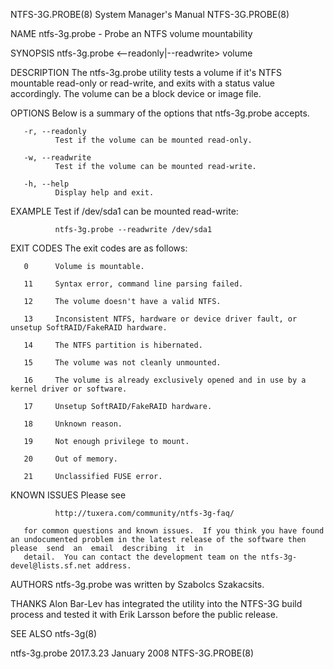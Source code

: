 NTFS-3G.PROBE(8)                                                                 System Manager's Manual                                                                 NTFS-3G.PROBE(8)

NAME
       ntfs-3g.probe - Probe an NTFS volume mountability

SYNOPSIS
       ntfs-3g.probe <--readonly|--readwrite> volume

DESCRIPTION
       The  ntfs-3g.probe  utility  tests  a volume if it's NTFS mountable read-only or read-write, and exits with a status value accordingly.  The volume can be a block device or image
       file.

OPTIONS
       Below is a summary of the options that ntfs-3g.probe accepts.

       -r, --readonly
              Test if the volume can be mounted read-only.

       -w, --readwrite
              Test if the volume can be mounted read-write.

       -h, --help
              Display help and exit.

EXAMPLE
       Test if /dev/sda1 can be mounted read-write:

              ntfs-3g.probe --readwrite /dev/sda1

EXIT CODES
       The exit codes are as follows:

       0      Volume is mountable.

       11     Syntax error, command line parsing failed.

       12     The volume doesn't have a valid NTFS.

       13     Inconsistent NTFS, hardware or device driver fault, or unsetup SoftRAID/FakeRAID hardware.

       14     The NTFS partition is hibernated.

       15     The volume was not cleanly unmounted.

       16     The volume is already exclusively opened and in use by a kernel driver or software.

       17     Unsetup SoftRAID/FakeRAID hardware.

       18     Unknown reason.

       19     Not enough privilege to mount.

       20     Out of memory.

       21     Unclassified FUSE error.

KNOWN ISSUES
       Please see

              http://tuxera.com/community/ntfs-3g-faq/

       for common questions and known issues.  If you think you have found an undocumented problem in the latest release of the software then please  send  an  email  describing  it  in
       detail.  You can contact the development team on the ntfs-3g-devel@lists.sf.net address.

AUTHORS
       ntfs-3g.probe was written by Szabolcs Szakacsits.

THANKS
       Alon Bar-Lev has integrated the utility into the NTFS-3G build process and tested it with Erik Larsson before the public release.

SEE ALSO
       ntfs-3g(8)

ntfs-3g.probe 2017.3.23                                                                January 2008                                                                      NTFS-3G.PROBE(8)
